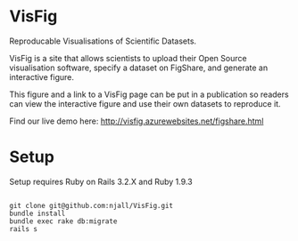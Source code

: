VisFig
======

Reproducable Visualisations of Scientific Datasets.

VisFig is a site that allows scientists to upload their Open Source visualisation software, specify a dataset on FigShare, and generate an interactive figure.

This figure and a link to a VisFig page can be put in a publication so readers can view the interactive figure and use their own datasets to reproduce it.

Find our live demo here: http://visfig.azurewebsites.net/figshare.html

Setup
======

Setup requires Ruby on Rails 3.2.X and Ruby 1.9.3

<code>
git clone git@github.com:njall/VisFig.git
bundle install
bundle exec rake db:migrate
rails s
</code>


